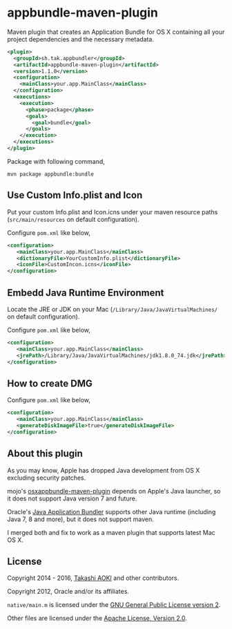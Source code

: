 # appbundle-maven-plugin

Maven plugin that creates an Application Bundle for OS X containing all your project dependencies and the necessary metadata.

```xml
<plugin>
  <groupId>sh.tak.appbundler</groupId>
  <artifactId>appbundle-maven-plugin</artifactId>
  <version>1.1.0</version>
  <configuration>
    <mainClass>your.app.MainClass</mainClass>
  </configuration>
  <executions>
    <execution>
      <phase>package</phase>
      <goals>
        <goal>bundle</goal>
      </goals>
    </execution>
  </executions>
</plugin>
```

Package with following command,

```shell
mvn package appbundle:bundle
```

## Use Custom Info.plist and Icon

Put your custom Info.plist and Icon.icns under your maven resource paths (`src/main/resources` on default configuration).

Configure `pom.xml` like below,

```xml
<configuration>
   <mainClass>your.app.MainClass</mainClass>
   <dictionaryFile>YourCustomInfo.plist</dictionaryFile>
   <iconFile>CustomIncon.icns</iconFile>
</configuration>
```

## Embedd Java Runtime Environment

Locate the JRE or JDK on your Mac (`/Library/Java/JavaVirtualMachines/` on default configuration).

Configure `pom.xml` like below,

```xml
<configuration>
   <mainClass>your.app.MainClass</mainClass>
   <jrePath>/Library/Java/JavaVirtualMachines/jdk1.8.0_74.jdk</jrePath>
</configuration>
```

## How to create DMG

Configure `pom.xml` like below,

```xml
<configuration>
   <mainClass>your.app.MainClass</mainClass>
   <generateDiskImageFile>true</generateDiskImageFile>
</configuration>
```

## About this plugin

As you may know, Apple has dropped Java development from OS X excluding security patches.

mojo's [osxappbundle-maven-plugin](http://mojo.codehaus.org/osxappbundle-maven-plugin/) depends on Apple's Java launcher, so it does not support Java version 7 and future.

Oracle's [Java Application Bundler](https://java.net/projects/appbundler) supports other Java runtime (including Java 7, 8 and more), but it does not support maven.

I merged both and fix to work as a maven plugin that supports latest Mac OS X.

## License

Copyright 2014 - 2016, [Takashi AOKI][tak.sh] and other contributors.

Copyright 2012, Oracle and/or its affiliates.

`native/main.m` is licensed under the [GNU General Public License version 2][gnu-general-public-license-2.0].

Other files are licensed under the [Apache License, Version 2.0][apache-license-2.0].

[tak.sh]: http://tak.sh
[gnu-general-public-license-2.0]: http://www.gnu.org/licenses/gpl-2.0.html
[apache-license-2.0]: http://www.apache.org/licenses/LICENSE-2.0.html
